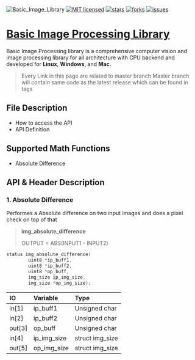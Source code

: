 ![Basic_Image_Library](https://github.com/muthu-kumaravel/basic_image_library/workflows/Basic_Image_Library/badge.svg)
[![MIT licensed](https://img.shields.io/github/license/muthu-kumaravel/basic_image_library)](https://opensource.org/licenses/MIT)
[![stars](https://img.shields.io/github/stars/muthu-kumaravel/basic_image_library)](https://github.com/muthu-kumaravel/basic_image_library/stargazers)
[![forks](https://img.shields.io/github/forks/muthu-kumaravel/basic_image_library)](https://github.com/muthu-kumaravel/basic_image_library/network/members)
[![issues](https://img.shields.io/github/issues/muthu-kumaravel/basic_image_library)](https://github.com/muthu-kumaravel/basic_image_library/issues)

# [Basic Image Processing Library](https://muthu-kumaravel.github.io/basic_image_library/)

Basic Image Processing library is a comprehensive computer vision and image processing library for all architecture with CPU backend and developed for __Linux__, __Windows__, and __Mac__.

>
> Every Link in this page are related to master branch
> Master branch will contain same code as the latest release which can be found in tags
>

## File Description 

* How to access the API
* API Definition

## Supported Math Functions

* Absolute Difference

## API & Header Description

### 1. Absolute Difference

Performes a Absolute difference on two input images and does a pixel check on top of that

> **img_absolute_difference** 
>
> OUTPUT = ABS(INPUT1 - INPUT2)


``` c
status img_absolute_difference(
        uint8 *ip_buff1,
        uint8 *ip_buff2,
        uint8 *op_buff,
        img_size ip_img_size,
        img_size *op_img_size);
```  


| IO        | Variable          | Type            |
|:----------|:------------------|:----------------|
| in[1]     | ip_buff1          | Unsigned char   |
| in[2]     | ip_buff2          | Unsigned char   |
| out[3]    | op_buff           | Unsigned char   |
| in[4]     | ip_img_size       | struct img_size |
| out[5]    | op_img_size       | struct img_size |